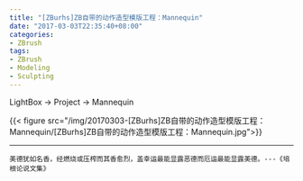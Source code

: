 ```yaml
---
title: "[ZBurhs]ZB自带的动作造型模版工程：Mannequin"
date: "2017-03-03T22:35:40+08:00"
categories:
- ZBrush
tags:
- ZBrush
- Modeling
- Sculpting
---
```


LightBox -> Project -> Mannequin

{{< figure src="/img/20170303-[ZBurhs]ZB自带的动作造型模版工程：Mannequin/[ZBurhs]ZB自带的动作造型模版工程：Mannequin.jpg">}}

***
`美德犹如名香，经燃烧或压榨而其香愈烈，盖幸运最能显露恶德而厄运最能显露美德。---《培根论说文集》`